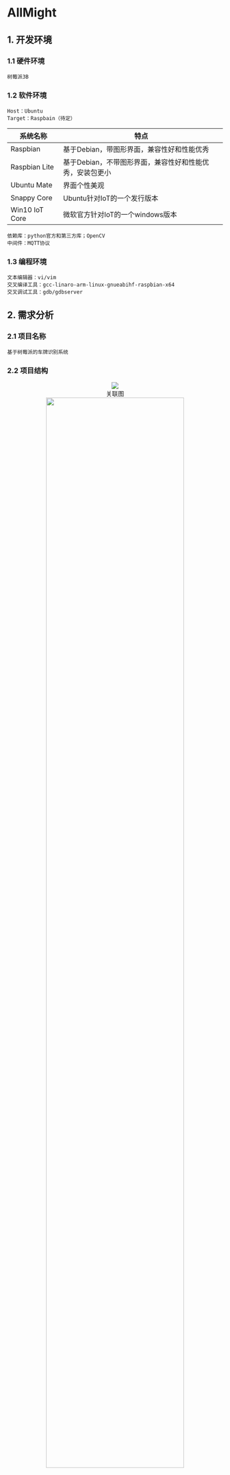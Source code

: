 # AllMight
## 1. 开发环境
### 1.1 硬件环境
	树莓派3B 
### 1.2 软件环境
	Host：Ubuntu  
	Target：Raspbain（待定）  

| 系统名称 | 特点 |  
| ---- | ---- |
|Raspbian|基于Debian，带图形界面，兼容性好和性能优秀|  
|Raspbian Lite|基于Debian，不带图形界面，兼容性好和性能优秀，安装包更小|  
|Ubuntu Mate|界面个性美观|  
|Snappy Core|Ubuntu针对IoT的一个发行版本|  
|Win10 IoT Core|微软官方针对IoT的一个windows版本|  

	依赖库：python官方和第三方库；OpenCV
	中间件：MQTT协议
### 1.3 编程环境
	文本编辑器：vi/vim  
	交叉编译工具：gcc-linaro-arm-linux-gnueabihf-raspbian-x64  
	交叉调试工具：gdb/gdbserver
## 2. 需求分析
### 2.1 项目名称
	基于树莓派的车牌识别系统
### 2.2 项目结构 
<div align=center><img src="https://github.com/zhangpeijie/Allmight/blob/master/README.md%20picture/%E5%9B%BE%E7%89%872.png?raw=true"/><br>关联图</div>
<div align=center><img src="https://github.com/zhangpeijie/Allmight/blob/master/README.md%20picture/%E5%9B%BE%E7%89%871.png?raw=true" height=80% weight=80%/><br>结构图</div>

### 2.3 功能需求
	1. 实现摄像头拍摄并定位车牌  
	2. 实现对图片内容的识别，生成车牌号码  
	3. 实现车牌号码的展示
### 2.4 软硬件要求
	硬件需求：  
		摄像头：playstation3 eyestation  
		开发板：树莓派3B  
	软件需求：  
		操作系统：RASPBIAN  
		编程环境：python、gcc、g++  
		依赖库：opencv、MQTT、Qt  
		集成开发环境：vim、pycharm、emacs
## 3. 构建目标系统
### 3.1 默认配置编译内核（使用交叉编译）
    安装必要依赖：sudo apt-get install git bc bison flex libssl-dev
    克隆Linux内核源码：git clone --depth=1 https://github.com/raspberrypi/linux
    克隆交叉编译工具：git clone https://github.com/raspberrypi/tools ~/tools
    更改环境变量：
    echo PATH=\$PATH:~/tools/arm-bcm2708/gcc-linaro-arm-linux-gnueabihf-raspbian-x64/bin >> ~/.bashrc
    source ~/.bashrc

    加载默认配置：
    cd linux
    KERNEL=kernel7
    make ARCH=arm CROSS_COMPILE=arm-linux-gnueabihf- bcm2709_defconfig

    执行make：
    make ARCH=arm CROSS_COMPILE=arm-linux-gnueabihf- zImage modules dtbs

    挂载SD卡：
    mkdir mnt
    mkdir mnt/fat32
    mkdir mnt/ext4
    sudo mount /dev/sdb1 mnt/fat32
    sudo mount /dev/sdb2 mnt/ext4

    安装到SD卡：
    sudo make ARCH=arm CROSS_COMPILE=arm-linux-gnueabihf- INSTALL_MOD_PATH=mnt/ext4 modules_install

    拷贝相关文件到SD卡：
    sudo cp mnt/fat32/$KERNEL.img mnt/fat32/$KERNEL-backup.img
    sudo cp arch/arm/boot/zImage mnt/fat32/$KERNEL.img
    sudo cp arch/arm/boot/dts/*.dtb mnt/fat32/
    sudo cp arch/arm/boot/dts/overlays/*.dtb* mnt/fat32/overlays/
    sudo cp arch/arm/boot/dts/overlays/README mnt/fat32/overlays/
    sudo umount mnt/fat32
    sudo umount mnt/ext4

    将SD卡插入树莓派开机，可以正常启动，Linux内核版本由Linux raspberrypi 4.14.79-v7+更新为Linux raspberrypi 4.19.37-v7+；
    查阅资料得知可能会存在无法启动的问题，原因是boot引导文件与内核版本不匹配，解决方式为将https://github.com/raspberrypi/f-
    irmware中的bootcode.bin，fixup.dat，start.elf三个文件拷贝到boot文件夹中替换原文件即可。

### 3.2 根据默认配置裁剪内核
    进入menuconfig配置内核：sudo make ARCH=arm CROSS_COMPILE=~/kernel/tools/arm-bcm2708/    gcc-linaro-arm-linux-gnueabihf-raspbian/bin/arm-linux-gnueabihf- menuconfig  
    配置选项    
| 配置 | 原因 |
| ---- | ---- |
|General setup||  
| Support for paging of anonymous memory (swap)（Y=>N）| 使用交换分区或者交换文件来做为虚拟内存，系统不需要虚拟内存 |
| BSD Process Accounting（Y=>N）| BSD进程记账支持，用户空间程序可以要求内核将进程的统计信息写入一个指定的文件，主要包括进程的创建时间/创建者/内存占用等信息，不必要的功能|
| Export task/process statistics through netlink（Y=>N）| 通过netlink接口向用户空间导出进程的统计信息，不必要的功能 |
| Automatic process group scheduling（Y=>N）| 每个TTY动态地创建任务分组(cgroup)，这样就可以降低高负载情况下的桌面延迟，系统没有桌面 |
| Support initial ramdisks compressed using gzip Support initial ramdisks compressed using bzip2（Y=>N）| 选择一种压缩方式，支持经过gzip压缩的ramdisk或cpio镜像 |
|Support initial ramdisks compressed using LZMA（Y=>N）| 选择一种压缩方式，支持经过gzip压缩的ramdisk或cpio镜像 |
|Support initial ramdisks compressed using XZ（Y=>N）| 选择一种压缩方式，支持经过gzip压缩的ramdisk或cpio镜像 |
|Support initial ramdisks compressed using LZO（Y=>N）| 选择一种压缩方式，支持经过gzip压缩的ramdisk或cpio镜像 |
|Support initial ramdisk/ramfs compressed using LZ4（Y=>N）| 选择一种压缩方式，支持经过gzip压缩的ramdisk或cpio镜像 |
|BUG() support（Y=>N）| 显示故障和失败条件(BUG和WARN)，嵌入式设备一般不需要 |
|Enable ELF core dumps（Y=>N）|内存转储支持，可以帮助调试ELF格式的程序，用于调试和开发用户态程序，不必要的功能|
|Enable VM event counters for /proc/vmstat（Y=>N）|显示较详细的信息(包含各种事件计数器)主要用于调试和统计，不必要的功能|
|Choose SLAB allocator (SLOB (Simple Allocator))|SLOB针对小型系统设计，做了非常激进的简化，以适用于内存非常有限(小于64M)的嵌入式环境|
|Profiling support（Y=>N）|支持对内核进行分析，内核体积将会显著增大，并且运行速度显著减慢|Enable loadable module support|
|Enable loadable module support||  
|Module versioning support（Y=>N）|允许使用为其他内核版本编译的模块，可会造成系统崩溃|
|Source checksum for all modules（Y=>N）|为模块添加"srcversion"字段，以帮助模块维护者准确的知道编译此模块所需要的源文件，从而可以校验源文件的变动，仅内核模块开发者需要它|
|Enable the block layer||
|Macintosh partition map support（Y=>N）|苹果的Macintosh平台使用的分区格式，目标是树莓派|
|Block layer debugging information in debugfs（Y=>N）|调试信息，不必要的功能|
|Processor type and features||
|Timer frequency (300 Hz)|处理多媒体数据选择300Hz较合适|
|Maximum number of CPUs (2-32)|多核处理器支持，CPU最大核数，选择4|
|Memory split (2G/2G user/kernel split)|内存空间，选择内核与用户空间各占2G|
|Device drivers||
|Broadcom STB GISB bus arbiter（Y）|Broadcom总线仲裁器|
|Multimedia support（M）|多媒体支持，作为模块编译|
|Sound card support（M=>N）|声卡支持，不需要的功能|
|Block devices（M）|块设备支持，作为模块编译|
|SPI support（M）|SPI支持，SD卡可使用SPI，作为模块编译|
|USB support（M）|USB支持，USB设备需要，作为模块编译|
|SCSI device support（M）|SCSI协议支持，作为模块编译|
|LED Class Support（M）|LED支持，作为模块编译|
|Executable file formats / Emulations||
|Enable core dump support（Y=>N）|核心转储(core dump)支持，用于应用程序的调试和开发，不必要的功能
|Filesystems||
|Dnotify support（Y=>N）|旧式的基于目录的文件变化的通知机制(已被Inotify取代)，不需要的功能|
|Print quota warnings to console (OBSOLETE)（Y=>N）|将QUOTA的警告信息直接显示在控制台上，不必要的功能|
|Old quota format support（Y=>N）|老旧的v1版配额格式(linux-2.4.22之前使用的格式)支持|
|Network File Systems（M=>N）|网络文件系统，不需要的功能|
|Miscellaneous filesystems（M=>N）|各种非主流的杂项文件系统，不需要的功能|
|MSDOS fs support（M=>N）|MSDOS文件系统(FAT16)，不需要的功能|
|CD-ROM/DVD Filesystems（M=>N）|CD-ROM/DVD光盘文件系统，不需要的功能|
|JFS filesystem support（M）|JFS文件系统，作为模块编译|
|XFS filesystem support（M）|XFS文件系统，作为模块编译|
|Overlay filesystem support（M）|Overlay 文件系统，作为模块编译|
|VFAT (Windows-95) fs support（M）|FAT32文件系统，作为模块编译|
|NTFS file system support（M）|NTFS文件系统，作为模块编译|
|Virtualization（Y=>N）|虚拟化，系统不需要的功能，不编译进内核|
|Kernel hacking（Y=>N）|内核分析，系统不需要的功能，不编译进内核|
|Networking support（Y=>N）|网络支持，系统本地处理，不需要网络功能，不编译进内核|
    按照上述默认配置编译内核的方法将裁剪后的内核编译安装到树莓派，可以正常运行，
    裁剪前Linux内核大小为5.2M，裁剪后内核大小减小为3.1M
### 3.3 加载与卸载至少一个模块程序
    首先用lsmod命令查看已经安装好的模块，得到如下结果：
<div align=center><img src="https://github.com/zhangpeijie/Allmight/blob/master/README.md%20picture/hw3_1.png?raw=true"/><br></div>
    然后用 lsmod | grep "media"命令进一步查看media模块的信息：
<div align=center><img src="https://github.com/zhangpeijie/Allmight/blob/master/README.md%20picture/hw3_2.png?raw=true"/><br></div>
    这里我特别检查了media模块的相关信息，然后利用modinfo命令查看media模块的具体信息：
<div align=center><img src="https://github.com/zhangpeijie/Allmight/blob/master/README.md%20picture/hw3_3.png?raw=true"/><br></div>
    insmod 加载模块，需要指定完整的路径和模块名字 模块依赖及路径信息，这样子才可以成功加载需要模块。查看模块依赖关系可用modinfo查看，利用上文可以看出media模块的路径是 /lib/modules/4.9.80-v7+/kernel/drivers/media/media.ko
    为了保证树莓派正常运行，选择一个没有用上的module进行实验，这个module是i2c_dev，这个module的相关信息如下所示：
<div align=center><img src="https://github.com/zhangpeijie/Allmight/blob/master/README.md%20picture/hw3_4.png?raw=true"/><br></div>
    i2c_dev的路径是：/lib/modules/4.9.80-v7+/kernel/drivers/i2c/i2c-dev.ko，因为这个module已经存在了，我首先将这个module删除，再用lsmod命令观察是否将这个module卸载，如图所示：
<div align=center><img src="https://github.com/zhangpeijie/Allmight/blob/master/README.md%20picture/hw3_5.png?raw=true"/><br></div>
    如此图所示，将i2c-dev删除后，观察列表中已经没有i2c-dev这个module了，然后利用insmod命令将这个module重新加载，而后利用lsmod命令观察是否将module成功加载，如下图所示：
<div align=center><img src="https://github.com/zhangpeijie/Allmight/blob/master/README.md%20picture/hw3_6.png?raw=true"/><br></div>
    可以观察到，这个module已经加载成功。
    这样，就成功加载与卸载了i2c-dev这个模块程序。  

### 3.4 创建用于应用开发的文件系统
    对于创建文件系统，思路是首先要对某个ram磁盘进行分区，然后进行文件系统的创建，最后将磁盘挂载到操作系统上的某个目录。
    首先进行磁盘分区，首先进入root获得更大权限以查看磁盘情况，如图所示：
<div align=center><img src="https://github.com/zhangpeijie/Allmight/blob/master/README.md%20picture/hm3_7.png?raw=true"/><br></div>
<div align=center><img src="https://github.com/zhangpeijie/Allmight/blob/master/README.md%20picture/hw3_8.png?raw=true"/><br></div>
    为了预防操作错误的影响，使用ram14进行进一步的实验，输入：fdisk /dev/ram14表示的是对ram14磁盘进行分区，然后再输入m查看帮助，最后再输入p可以查看该磁盘的分区情况。
<div align=center><img src="https://github.com/zhangpeijie/Allmight/blob/master/README.md%20picture/hw3_9.png?raw=true"/><br></div> 
    在输入“p”中可以看出，此时RAM14还没有分区，输入n创建一个新的分区，如图所示：
 <div align=center><img src="https://github.com/zhangpeijie/Allmight/blob/master/README.md%20picture/hw3_10.png?raw=true"/><br></div>
    从上图可以看出，选择的是默认的设置，即：创建了一个主分区，起始和截止位置都是选择了最前和最后，创建的这个分区占满了ram14，最后输入“p”观察建立的分区的情况，与刚才进行对比，在图中（红框）可以看出已经建立了一个分区。 
    操作系统通过文件系统管理文件及数据，磁盘或分区需要创建文件系统之后才能够为操作系统使用，  输入：mke2fs -t ext4 /dev/然14（用命令mke2fs为ram4分区创建文件系统）
<div align=center><img src="https://github.com/zhangpeijie/Allmight/blob/master/README.md%20picture/hw3_11.png?raw=true"/><br></div>
    而后需要挂载文件系统，输入:mount /dev/ram14    /mnt(把ram14分区挂载到mnt上)，并利用mount查看结果：
<div align=center><img src="https://github.com/zhangpeijie/Allmight/blob/master/README.md%20picture/hw3_12.png?raw=true"/><br></div>
    如红框显示，已经将文件系统创建并挂载  

## 4. 项目汇报  
### 4.1 整体  
    1. 整体架构：硬件：树莓派，摄像头；软件：opencv
    2. 系统架构：通过摄像头采集连续图像信息，使用opencv提取某一帧，在这一帧的基础上，运行模式识别算法，提取车牌信息并显示  
    3. 车牌识别算法设计：车牌识别算法设计，主要分为四部分：图像预处理、车牌定位、字符分割、字符识别。  
<div align=center><img src="https://github.com/zhangpeijie/Allmight/blob/master/README.md%20picture/hw4_1.jpg?raw=true"/><br>算法流程图</div>  

### 4.2 车牌识别算法  
#### 4.2.1 图像预处理
      通过opencv驱动摄像头，连续拍照，手动触发，提取窗口中显示的彩色图像。完整的三通道的彩色图像对于后续处理来说，数据过度冗余，
      降低了处理速度，所以图像预处理主要包含图像灰度化和二值化、图像压缩。  
      图像灰度化是将三通道的彩色图像，转化为8bit的RGB图像转化为8bit的灰度图。图像灰度化的方法有：分量法、最大值法、平均值法、加
      权法。在我们的方案设计中，采用了加权法：  
                    Gray = R*0.299 + G*0.587 + B*0.114
      对每个像素点，其像素值为三通道像素值的加权平均值。为了进一步加速上式：  
                    Gray = (R*76 + G*150 + B*30) >> 8 
      对于灰度图，其分辨率仍然超出识别的精度要求，因此采用抽值法进行采用，以进一步压缩数据量。对灰度图，每两行、两列抽取一个像素
      点作为压缩后像素点的值。  
      对压缩后的图像，则采用大津法二值化以进一步压缩数据和方便后续识别算法的处理。大津法通过将图像的前景、后景分离，前景即为待识
      别的车牌。
      大津法算法步骤如下:
      1)  先计算图像的直方图，即将图像所有的像素点按照0~255共256个bin，统计落在每个bin的像素点数量
      2)  归一化直方图，也即将每个bin中像素点数量除以总的像素点
      3)  i表示分类的阈值，也即一个灰度级，从0开始迭代
      4)  通过归一化的直方图，统计0~i 灰度级的像素(假设像素值在此范围的像素叫做前景像素) 所占整幅图像的比例w0，并统计前景像素的
      平均灰度u0；统计i~255灰度级的像素(假设像素值在此范围的像素叫做背景像素) 所占整幅图像的比例w1，并统计背景像素的平均灰度u1；
      5)  计算前景像素和背景像素的方差  
          g = w0*w1*(u0-u1) (u0-u1)
      6)  i++；转到4)，直到i为256时结束迭代
      7）将最大g相应的i值作为图像的全局阈值
<div align=center><img src="https://github.com/zhangpeijie/Allmight/blob/master/README.md%20picture/hw4_2.jpg?raw=true"/><br>原始输入图像</div>
<div align=center><img src="https://github.com/zhangpeijie/Allmight/blob/master/README.md%20picture/hw4_3.jpg?raw=true"/><br>预处理图像</div>

#### 4.2.2 车牌定位
      二值化的车牌图像，由于车牌周围的空白区域的干扰、车牌位置的漂移、拍照时的畸变等因素，仍不能直接用于识别，故此步骤，主要实现车
      牌的定位和倾斜校正。  
      车牌的定位采用sobel算子提取车牌边缘。Sobel算子的计算过程如下:  
      对图像上每一点gray分别在x、y方向上求导。  
      水平方向上将图像与大小为3*3的矩阵进行卷积：  
                                   |-1  0  1| 
                                Gx=|-2  0  2|*gray
                                   |-1  0  1|   
      垂直方向上将图像与大小为3*3的矩阵进行卷积：  
                                   |-1  -2  -1| 
                                Gx=| 0   0   0|*gray
                                   |-1  -2  -1|  
      在图像的每一点，结合以上两个结果求出近似梯度：  
                                G=√(Gx^2+Gy^2)
      通过sobel算子，提取出车牌边缘，进而采用投影法提取出车牌。  
      对提取出的车牌进一步采用hough变换进行倾斜纠正。它是先把直角坐标系的目标点映射到极坐标系上进行累积 ,即它是先使直角坐标系平面上
      任一直线上的所有点均累积到极坐标系的同一点集中去 ,然后通过寻找极坐标系中点集的峰值 ,来发现长的直线特征 .由于这种点集是通过累
      积统计得到的 ,因而能够容忍直线的间断 。  
<div align=center><img src="https://github.com/zhangpeijie/Allmight/blob/master/README.md%20picture/hw4_4.jpg?raw=true"/><br>定位后车牌的图像</div>

#### 4.2.3 字符分割
    对于定位后的头像，对每一列投影，记录每列白色像素点的个数，由于车牌字符间没有粘连，则投影中0值即为一个字符的起始点。
<div align=center><img src="https://github.com/zhangpeijie/Allmight/blob/master/README.md%20picture/hw4_5.PNG?raw=true"/><br>字符分割结果</div>

#### 4.2.4 字符识别
      在字符识别中，首先构建基准的参考模型，通过比较每个字符与模型的相似度，判断该字符的值。字符与模型间的相似度则采用皮尔逊相关系
      数来计算。在统计学中，皮尔逊相关系数相关系数（英语：Pearson product-moment correlation coefficient，又称作 PPMCC或PCCs,
      用r表示）用于度量两个变量X和Y之间的相关（线性相关），其值介于-1与1之间。通常情况下通过以下相关系数取值范围判断变量的相关强
      度：  
                                ρ_(x,y)=  (cov(X,Y))/(σ_x σ_y )= (E[(X-μx)(Y-μy)])/(σ_x σ_y )
      协方差是一个反映两个随机变量相关程度的指标，如果一个变量跟随着另一个变量同时变大或者变小，那么这两个变量的协方差就是正值，反之
      相反。虽然协方差能反映两个随机变量的相关程度（协方差大于0的时候表示两者正相关，小于0的时候表示两者负相关），但是协方差值的大小
      并不能很好地度量两个随机变量的关联程度，其值大小与两个变量的量纲有关，不适于比较。为了更好的度量两个随机变量的相关程度， Pea-
      rson相关系数其在协方差的基础上除以了两个随机变量的标准差。相关系数ρ相当于协方差的“标准化”，消除了量纲的影响。  
      对每个分割出的字符，同0-9十个参考模型做对比，计算同每个模型的皮尔逊相似度，提取最大的相似度对应参考模型作为该字符的值，最后返回
      最后结果。  
